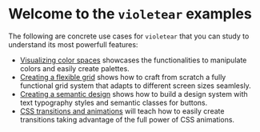 # Welcome to the `violetear` examples

The following are concrete use cases for `violetear` that you can study to understand its most powerfull features:

- [Visualizing color spaces](./color-spaces) showcases the functionalities to manipulate colors and easily create palettes.
- [Creating a flexible grid](./flex-grid) shows how to craft from scratch a fully functional grid system that adapts to different screen sizes seamlesly.
- [Creating a semantic design](./semantic-design) shows how to build a design system with text typography styles and semantic classes for buttons.
- [CSS transitions and animations](./animations) will teach how to easily create transitions taking advantage of the full power of CSS animations.